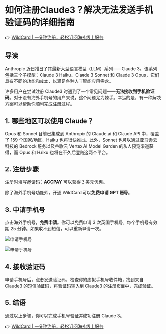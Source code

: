# 如何注册Claude3？解决无法发送手机验证码的详细指南

👉 [WildCard | 一分钟注册，轻松订阅海外线上服务](https://bbtdd.com/WildCard)

## 导读

Anthropic 近日推出了其最新大型语言模型（LLM）系列——Claude 3。该系列包括三个子模型：Claude 3 Haiku、Claude 3 Sonnet 和 Claude 3 Opus，它们具有不同的功能和成本，以满足各种人工智能应用需求。

许多用户在尝试注册 Claude3 时遇到了一个常见问题——**无法接收到手机验证码**。对于没有海外手机号的用户来说，这个问题尤为棘手。幸运的是，有一种解决方案可以帮助你顺利完成注册过程。

## 1. 哪些地区可以使用 Claude？

Opus 和 Sonnet 目前已集成到 Anthropic 的 Claude.ai 和 Claude API 中，覆盖了 159 个国家/地区，Haiku 也将很快推出。此外，Sonnet 也可以通过亚马逊云科技的 Bedrock 服务以及谷歌云 Vertex AI Model Garden 的私人预览渠道获得，而 Opus 和 Haiku 也将在不久后登陆这两个平台。

## 2. 注册步骤

注册时填写邀请码：**ACCPAY** 可以获得 2 美元优惠。

除了海外手机号功能外，开通 WildCard 可以**免费申请 GPT 账号**。

## 3. 申请手机号

点击海外手机号，**免费申请**。你可以免费申请 3 次英国手机号，每个手机号有效期 25 分钟。如果收不到短信，可以重新申请一次。

![申请手机号](https://bbtdd.com/img/7250022028547.webp)

![申请手机号](https://bbtdd.com/img/7978022174612.webp)

## 4. 接收验证码

申请手机号后，点击发送验证码，检查你的虚拟手机号收件箱，找到来自 Claude3 的短信验证码，将验证码输入到 Claude3 的注册页面中，完成验证。

## 5. 结语

通过以上步骤，你可以完成手机号验证并成功注册 Claude 3。

👉 [WildCard | 一分钟注册，轻松订阅海外线上服务](https://bbtdd.com/WildCard)